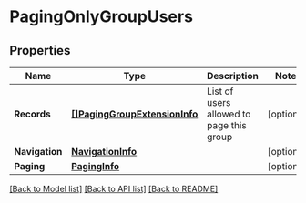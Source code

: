 # PagingOnlyGroupUsers

## Properties
Name | Type | Description | Notes
------------ | ------------- | ------------- | -------------
**Records** | [**[]PagingGroupExtensionInfo**](PagingGroupExtensionInfo.md) | List of users allowed to page this group | [optional] 
**Navigation** | [**NavigationInfo**](NavigationInfo.md) |  | [optional] 
**Paging** | [**PagingInfo**](PagingInfo.md) |  | [optional] 

[[Back to Model list]](../README.md#documentation-for-models) [[Back to API list]](../README.md#documentation-for-api-endpoints) [[Back to README]](../README.md)


